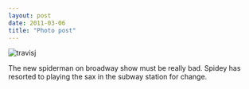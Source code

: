 ```yaml
---
layout: post
date: 2011-03-06
title: "Photo post"
---
```

![travisj](/images/ea6332bfc03ba84516d89a4820c9f59d157bc5711a63ab817660c688b7bb2775.jpg)

The new spiderman on broadway show must be really bad. Spidey has resorted to playing the sax in the subway station for change. 